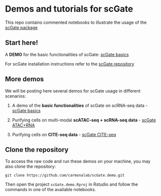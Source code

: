 # Demos and tutorials for scGate

This repo contains commented notebooks to illustrate the usage of the [scGate package](https://github.com/carmonalab/scGate)

## Start here!

A **DEMO** for the basic functionalities of scGate: [scGate basics](https://carmonalab.github.io/scGate.demo/scGate.basic.usage.html)

For scGate installation instructions refer to the [scGate repository](https://github.com/carmonalab/scGate)

## More demos

We will be posting here several demos for scGate usage in different scenarios:

1. A demo of the **basic functionalities** of scGate on scRNA-seq data - [scGate basics](https://carmonalab.github.io/scGate.demo/scGate.basic.usage.html) 

2. Purifying cells on multi-modal **scATAC-seq + scRNA-seq data** - [scGate ATAC+RNA](https://carmonalab.github.io/scGate.demo/scGate.ATAC-seq.html) 

3. Purifying cells on **CITE-seq data** - [scGate CITE-seq](https://carmonalab.github.io/scGate.demo/scGate.CITE-seq.html) 

## Clone the repository

To access the raw code and run these demos on your machine, you may also clone the repository:
```
git clone https://github.com/carmonalab/scGate.demo.git
```

Then open the project `scGate.demo.Rproj` in Rstudio and follow the commands in one of the available notebooks.
